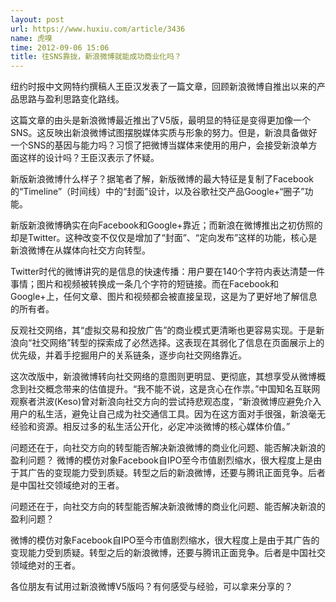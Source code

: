 ```yaml
---
layout: post
url: https://www.huxiu.com/article/3436
name: 虎嗅
time: 2012-09-06 15:06
title: 往SNS靠拢，新浪微博就能成功商业化吗？
---
```

纽约时报中文网特约撰稿人王臣汉发表了一篇文章，回顾新浪微博自推出以来的产品思路与盈利思路变化路线。

这篇文章的由头是新浪微博最近推出了V5版，最明显的特征是变得更加像一个SNS。这反映出新浪微博试图摆脱媒体实质与形象的努力。但是，新浪具备做好一个SNS的基因与能力吗？习惯了把微博当媒体来使用的用户，会接受新浪单方面这样的设计吗？王臣汉表示了怀疑。

新版新浪微博什么样子？据笔者了解，新版微博的最大特征是复制了Facebook的“Timeline”（时间线）中的“封面”设计，以及谷歌社交产品Google+“圈子”功能。

新版新浪微博确实在向Facebook和Google+靠近；而新浪在微博推出之初仿照的却是Twitter。这种改变不仅仅是增加了“封面”、“定向发布”这样的功能，核心是新浪微博在从媒体向社交方向转型。

Twitter时代的微博讲究的是信息的快速传播：用户要在140个字符内表达清楚一件事情；图片和视频被转换成一条几个字符的短链接。而在Facebook和Google+上，任何文章、图片和视频都会被直接呈现，这是为了更好地了解信息的所有者。

反观社交网络，其“虚拟交易和投放广告”的商业模式更清晰也更容易实现。于是新浪向“社交网络”转型的探索成了必然选择。这表现在其弱化了信息在页面展示上的优先级，并着手挖掘用户的关系链条，逐步向社交网络靠近。

这次改版中，新浪微博转向社交网络的意图则更明显、更彻底，其想享受从微博概念到社交概念带来的估值提升。“我不能不说，这是贪心在作祟。”中国知名互联网观察者洪波(Keso)曾对新浪向社交方向的尝试持悲观态度，“新浪微博应避免介入用户的私生活，避免让自己成为社交通信工具。因为在这方面对手很强，新浪毫无经验和资源。相反过多的私生活公开化，必定冲淡微博的核心媒体价值。”

问题还在于，向社交方向的转型能否解决新浪微博的商业化问题、能否解决新浪的盈利问题？ 微博的模仿对象Facebook自IPO至今市值剧烈缩水，很大程度上是由于其广告的变现能力受到质疑。转型之后的新浪微博，还要与腾讯正面竞争。后者是中国社交领域绝对的王者。

问题还在于，向社交方向的转型能否解决新浪微博的商业化问题、能否解决新浪的盈利问题？

微博的模仿对象Facebook自IPO至今市值剧烈缩水，很大程度上是由于其广告的变现能力受到质疑。转型之后的新浪微博，还要与腾讯正面竞争。后者是中国社交领域绝对的王者。

各位朋友有试用过新浪微博V5版吗？有何感受与经验，可以拿来分享的？

